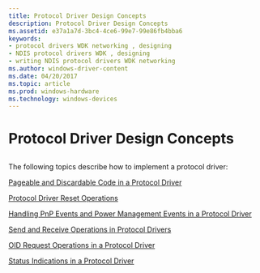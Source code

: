 ```yaml
---
title: Protocol Driver Design Concepts
description: Protocol Driver Design Concepts
ms.assetid: e37a1a7d-3bc4-4ce6-99e7-99e86fb4bba6
keywords:
- protocol drivers WDK networking , designing
- NDIS protocol drivers WDK , designing
- writing NDIS protocol drivers WDK networking
ms.author: windows-driver-content
ms.date: 04/20/2017
ms.topic: article
ms.prod: windows-hardware
ms.technology: windows-devices
---
```


# Protocol Driver Design Concepts


## <a href="" id="ddk-protocol-driver-design-concepts-ng"></a>


The following topics describe how to implement a protocol driver:

[Pageable and Discardable Code in a Protocol Driver](pageable-and-discardable-code-in-a-protocol-driver.md)

[Protocol Driver Reset Operations](protocol-driver-reset-operations.md)

[Handling PnP Events and Power Management Events in a Protocol Driver](handling-pnp-events-and-power-management-events-in-a-protocol-driver.md)

[Send and Receive Operations in Protocol Drivers](send-and-receive-operations-in-protocol-drivers.md)

[OID Request Operations in a Protocol Driver](oid-request-operations-in-a-protocol-driver.md)

[Status Indications in a Protocol Driver](status-indications-in-a-protocol-driver.md)

 

 





